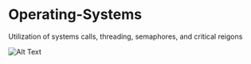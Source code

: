 # Operating-Systems
Utilization of systems calls, threading, semaphores, and critical reigons

![Alt Text](https://imgflip.com/gif/82tcwd)
